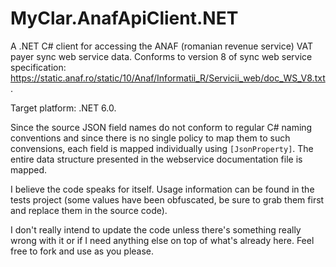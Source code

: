 # MyClar.AnafApiClient.NET
A .NET C# client for accessing the ANAF (romanian revenue service) VAT payer sync web service data.
Conforms to version 8 of sync web service specification: https://static.anaf.ro/static/10/Anaf/Informatii_R/Servicii_web/doc_WS_V8.txt.

Target platform: .NET 6.0.

Since the source JSON field names do not conform to regular C# naming conventions and since there is no single policy to map them to such convensions, each field is mapped individually using `[JsonProperty]`.
The entire data structure presented in the webservice documentation file is mapped.

I believe the code speaks for itself. Usage information can be found in the tests project (some values have been obfuscated, be sure to grab them first and replace them in the source code).

I don't really intend to update the code unless there's something really wrong with it or if I need anything else on top of what's already here.
Feel free to fork and use as you please.